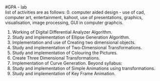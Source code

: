 #GPA - lab<br>
list of activities are as follows:
0. computer aided design - use of cad, computer art, entertainment, kahoot, use of presentations, graphics, visualisation, image processing, GUI in computer graphcis.
1. Working of Digital Differential Analyzer Algorithm.
2. Study and implementation of Ellipse Generation Algorithm.
3. Implementation and use of Creating two dimensional objects.
4. Study and implementation of Two-Dimensional Transformations.
5. Study and implementation of Colouring the Pictures.
6. Create Three Dimensional Transformations.
7. Implementation of Curve Generation.
Beyond syllabus:
8. Study and implementation of Simple Animations using transformations.
9. Study and implementation of Key Frame Animation. 
